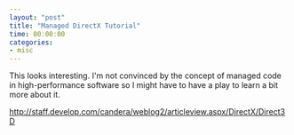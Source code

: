 ```yaml
---
layout: "post"
title: "Managed DirectX Tutorial"
time: 00:00:00
categories: 
- misc
---
```

 This looks interesting. I'm not convinced by the concept of managed code in high-performance software so I might have to have a play to learn a bit more about it.

<a href="http://staff.develop.com/candera/weblog2/articleview.aspx/DirectX/Direct3D" target="_blank">http://staff.develop.com/candera/weblog2/articleview.aspx/DirectX/Direct3D</a>